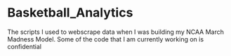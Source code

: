 # Basketball_Analytics

The scripts I used to webscrape data when I was building my NCAA March Madness Model. Some of the code that I am currently working on is confidential
